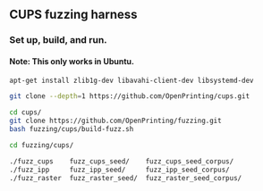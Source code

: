 ## CUPS fuzzing harness

### Set up, build, and run.

#### Note: This only works in Ubuntu.

```bash
apt-get install zlib1g-dev libavahi-client-dev libsystemd-dev

git clone --depth=1 https://github.com/OpenPrinting/cups.git

cd cups/
git clone https://github.com/OpenPrinting/fuzzing.git
bash fuzzing/cups/build-fuzz.sh

cd fuzzing/cups/

./fuzz_cups    fuzz_cups_seed/    fuzz_cups_seed_corpus/
./fuzz_ipp     fuzz_ipp_seed/     fuzz_ipp_seed_corpus/
./fuzz_raster  fuzz_raster_seed/  fuzz_raster_seed_corpus/
```
